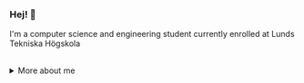 ### Hej! :wave:

I'm a computer science and engineering student currently enrolled at Lunds Tekniska Högskola

</br>
<details>
<summary>More about me</summary>
</br>

**Languages:** Go, Java, Python, C++, C, TypeScript, SQL, Bash

**Technologies:** React, NodeJS, Deno, Tailwind, Bootstrap, SQLite, PostgreSQL

**Learning:** Elixir
</details>
